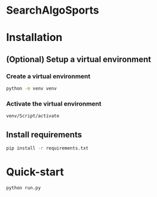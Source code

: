 # SearchAlgoSports

# Installation

## (Optional) Setup a virtual environment

### Create a virtual environment
``` bash
python -m venv venv
```

### Activate the virtual environment
``` bash
venv/Script/activate
```

## Install requirements
``` bash
pip install -r requirements.txt
```

# Quick-start

``` bash
python run.py
```
